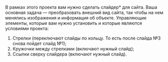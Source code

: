 В рамках этого проекта вам нужно сделать слайдер* для сайта. Ваша основная задача — преобразовать внешний вид сайта, так чтобы на нем менялись изображения и информация об объекте.
Управляющие элементы, которые вам нужно установить и которые являются условиями проекта:
1. Стрелки (переключают слайды по кольцу. То есть после слайда №3 снова пойдет слайд №1);
2. Кружочки между стрелками (включают нужный слайд);
3. Ссылки сверху слайдера (включают нужный слайд).
